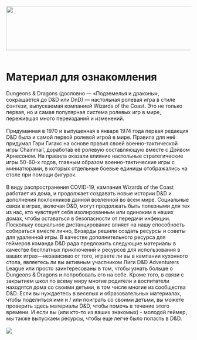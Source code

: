 <!DOCTYPE html>
<html lang="en">
<head>
    <meta charset="UTF-8" />
    <title> Dungeons & Dragons </title>
    <link rel="stylesheet" href="css/stule.css">
</head>
<body>
    <header>
        <div class="header-bg">
            <img src="лог0.png" width="1000" height="120">
        </div>
    </header>
    <h1>
        Материал для ознакомления
    </h1>
    Dungeons & Dragons (дословно — «Подземелья и драконы», сокращается до D&D или DnD) — настольная ролевая игра в стиле фэнтези, выпускаемая компанией Wizards of the Coast. Это не только первая, но и самая популярная система ролевых игр в мире, пережившая много переизданий и изменений.
    <br><br>Придуманная в 1970 и выпущенная в январе 1974 года первая редакция D&D была и самой первой ролевой игрой в мире. Правила для неё придумал Гэри Гигакс на основе правил своей военно-тактической игры Chainmail, доработав её ролевую составляющую вместе с Дэйвом Арнесоном. На правила оказали влияние настольные стратегические игры 50-60-х годов, главным образом военно-тактические игры с миниатюрами, в которых отдельные боевые единицы отображались на столе при помощи фигурок.
    <br><br>В виду распространения COVID-19, кампания Wizards of the Coast работает из дома, и продолжает создавать новые истории D&D и дополнения поклонников данной вселенной во всем мире.
    Социальные связи в играх, включая D&D, могут продолжать быть полезными для тех из нас, кто чувствует себя изолированным или одиноким в наших домах, чтобы оставаться в безопасности от передачи инфекции. Поскольку социальное дистанцирование влияет на нашу способность собираться вместе лично, Визарды решили создать ресурсы и советы для удаленной игры.
    В качестве дополнительного ресурса для геймеров команда D&D рада предложить следующие материалы в качестве бесплатных приключений и ресурсов для использования в ваших играх—независимо от того, играете ли вы в кампании кухонного стола, являетесь ли вы активным участником Лиги D&D Adventurers League или просто заинтересованы в том, чтобы узнать больше о Dungeons & Dragons и попробовать его на себе.
    Кроме того, в связи с закрытием школ по всему миру многие родители и воспитатели находятся дома со своими детьми, в том числе многие из сообщества D&D. Если вы нуждаетесь в веселых и образовательных материалах, чтобы поделиться ими и / или поиграть со своими детьми, вы можете проверить здесь материалы D&D, чтобы помочь в течение этого времени. И если вы (или кто-то из ваших знакомых) - молодой геймер, мы также выпускаем ресурсы, чтобы еще легче было попасть в D&D.
    <br><br>
    <a href="https://hobbygames.ru/dungeons-and-dragons"><img src="DNDshss.png"></a>
 </body>
</html>
